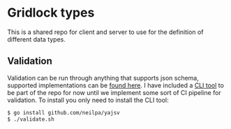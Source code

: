 # Gridlock types

This is a shared repo for client and server to use for the definition of different data types.

## Validation

Validation can be run through anything that supports json schema, supported implementations can be [found here](https://json-schema.org/implementations). I have included a [CLI tool](https://github.com/neilpa/yajsv) to be part of the repo for now until we implement some sort of CI pipeline for validation. To install you only need to install the CLI tool:

```bash
$ go install github.com/neilpa/yajsv
$ ./validate.sh
```
